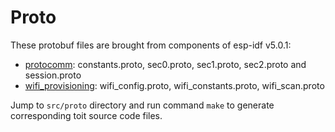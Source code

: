 # Proto

These protobuf files are brought from components of esp-idf v5.0.1:

- [protocomm](https://github.com/espressif/esp-idf/tree/v5.0.1/components/protocomm/proto): constants.proto, sec0.proto, sec1.proto, sec2.proto and session.proto
- [wifi_provisioning](https://github.com/espressif/esp-idf/tree/v5.0.1/components/wifi_provisioning/proto): wifi_config.proto, wifi_constants.proto, wifi_scan.proto

Jump to `src/proto` directory and run command `make` to generate corresponding toit source code files.
